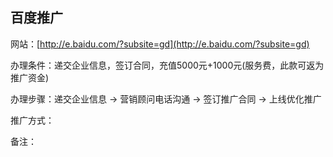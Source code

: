 ## 百度推广

网站：[http://e.baidu.com/?subsite=gd](http://e.baidu.com/?subsite=gd)

办理条件：递交企业信息，签订合同，充值5000元+1000元\(服务费，此款可返为推广资金\)

办理步骤：递交企业信息 -&gt; 营销顾问电话沟通 -&gt; 签订推广合同 -&gt; 上线优化推广

推广方式：

备注：

